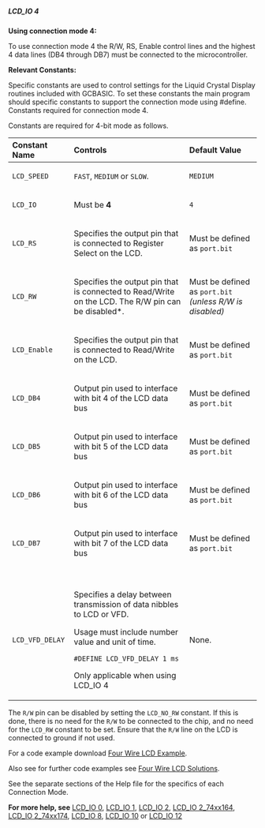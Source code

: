 <div class="section">

<div class="titlepage">

<div>

<div>

##### <span id="lcd_io_4"></span>LCD\_IO 4

</div>

</div>

</div>

<span class="strong">**Using connection mode 4:**</span>

To use connection mode 4 the R/W, RS, Enable control lines and the
highest 4 data lines (DB4 through DB7) must be connected to the
microcontroller.

<span class="strong">**Relevant Constants:**</span>

Specific constants are used to control settings for the Liquid Crystal
Display routines included with GCBASIC. To set these constants the main
program should specific constants to support the connection mode using
\#define. Constants required for connection mode 4.

Constants are required for 4-bit mode as follows.

<div class="informaltable">

<table data-border="1">
<thead>
<tr class="header">
<th style="text-align: left;"><span class="strong"><strong>Constant Name</strong></span></th>
<th style="text-align: left;"><span class="strong"><strong>Controls</strong></span></th>
<th style="text-align: left;"><span class="strong"><strong>Default Value</strong></span></th>
</tr>
</thead>
<tbody>
<tr class="odd">
<td style="text-align: left;"><p><code class="literal">LCD_SPEED</code></p></td>
<td style="text-align: left;"><p><code class="literal">FAST</code>, <code class="literal">MEDIUM</code> or <code class="literal">SLOW</code>.</p></td>
<td style="text-align: left;"><p><code class="literal">MEDIUM</code></p></td>
</tr>
<tr class="even">
<td style="text-align: left;"><p><code class="literal">LCD_IO</code></p></td>
<td style="text-align: left;"><p>Must be <span class="strong"><strong>4</strong></span></p></td>
<td style="text-align: left;"><p><code class="literal">4</code></p></td>
</tr>
<tr class="odd">
<td style="text-align: left;"><p><code class="literal">LCD_RS</code></p></td>
<td style="text-align: left;"><p>Specifies the output pin that is connected to Register Select on the LCD.</p></td>
<td style="text-align: left;"><p>Must be defined as <code class="literal">port.bit</code></p></td>
</tr>
<tr class="even">
<td style="text-align: left;"><p><code class="literal">LCD_RW</code></p></td>
<td style="text-align: left;"><p>Specifies the output pin that is connected to Read/Write on the LCD. The R/W pin can be disabled*.</p></td>
<td style="text-align: left;"><p>Must be defined as <code class="literal">port.bit</code> <span class="emphasis"><em>(unless R/W is disabled)</em></span></p></td>
</tr>
<tr class="odd">
<td style="text-align: left;"><p><code class="literal">LCD_Enable</code></p></td>
<td style="text-align: left;"><p>Specifies the output pin that is connected to Read/Write on the LCD.</p></td>
<td style="text-align: left;"><p>Must be defined as <code class="literal">port.bit</code></p></td>
</tr>
<tr class="even">
<td style="text-align: left;"><p><code class="literal">LCD_DB4</code></p></td>
<td style="text-align: left;"><p>Output pin used to interface with bit 4 of the LCD data bus</p></td>
<td style="text-align: left;"><p>Must be defined as <code class="literal">port.bit</code></p></td>
</tr>
<tr class="odd">
<td style="text-align: left;"><p><code class="literal">LCD_DB5</code></p></td>
<td style="text-align: left;"><p>Output pin used to interface with bit 5 of the LCD data bus</p></td>
<td style="text-align: left;"><p>Must be defined as <code class="literal">port.bit</code></p></td>
</tr>
<tr class="even">
<td style="text-align: left;"><p><code class="literal">LCD_DB6</code></p></td>
<td style="text-align: left;"><p>Output pin used to interface with bit 6 of the LCD data bus</p></td>
<td style="text-align: left;"><p>Must be defined as <code class="literal">port.bit</code></p></td>
</tr>
<tr class="odd">
<td style="text-align: left;"><p><code class="literal">LCD_DB7</code></p></td>
<td style="text-align: left;"><p>Output pin used to interface with bit 7 of the LCD data bus</p></td>
<td style="text-align: left;"><p>Must be defined as <code class="literal">port.bit</code></p></td>
</tr>
<tr class="even">
<td style="text-align: left;"> </td>
<td style="text-align: left;"> </td>
<td style="text-align: left;"> </td>
</tr>
<tr class="odd">
<td style="text-align: left;"><p><code class="literal">LCD_VFD_DELAY</code></p></td>
<td style="text-align: left;"><p>Specifies a delay between transmission of data nibbles to LCD or VFD.</p>
<p>Usage must include number value and unit of time.</p>
<p><code class="literal">#DEFINE LCD_VFD_DELAY 1 ms</code></p>
<p>Only applicable when using LCD_IO 4</p></td>
<td style="text-align: left;"><p>None.</p></td>
</tr>
</tbody>
</table>

</div>

The `R/W` pin can be disabled by setting the `LCD_NO_RW` constant. If
this is done, there is no need for the `R/W` to be connected to the
chip, and no need for the `LCD_RW` constant to be set. Ensure that the
`R/W` line on the LCD is connected to ground if not used.

For a code example download
<a href="http://gcbasic.sourceforge.net/library/DEMO%20CODE/Demo%20code%20for%20lcd/Demo%20mode%204.gcb" class="link">Four Wire LCD Example</a>.

Also see for further code examples see
<a href="http://github.com/Anobium/Great-Cow-BASIC-Demonstration-Sources/tree/master/LCD_Solutions" class="link">Four Wire LCD Solutions</a>.

See the separate sections of the Help file for the specifics of each
Connection Mode.

<span class="strong">**For more help, see**</span>
<a href="lcd_io_0" class="link" title="LCD_IO 0">LCD_IO 0</a>,
<a href="lcd_io_1" class="link" title="LCD_IO 1">LCD_IO 1</a>,
<a href="lcd_io_2" class="link" title="LCD_IO 2">LCD_IO 2</a>,
<a href="lcd_io_2_74xx164" class="link" title="LCD_IO 2_74xx164">LCD_IO 2_74xx164</a>,
<a href="lcd_io_2_74xx174" class="link" title="LCD_IO 2_74xx174">LCD_IO 2_74xx174</a>,
<a href="lcd_io_8" class="link" title="LCD_IO 8">LCD_IO 8</a>,
<a href="lcd_io_10" class="link" title="LCD_IO 10">LCD_IO 10</a>
or
<a href="lcd_io_12" class="link" title="LCD_IO 12">LCD_IO 12</a>

</div>
